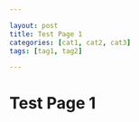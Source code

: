 ```yaml
---

layout: post
title: Test Page 1
categories: [cat1, cat2, cat3]
tags: [tag1, tag2]

---
```


# Test Page 1
